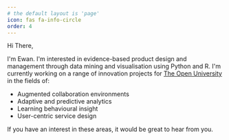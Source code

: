 ```yaml
---
# the default layout is 'page'
icon: fas fa-info-circle
order: 4
---
```


Hi There, 


I'm Ewan. I'm interested in evidence-based product design and management through data mining and visualisation using Python and R. I'm currently working on a range of innovation projects for [The Open University](https://www.open.ac.uk) in the fields of:

* Augmented collaboration environments
* Adaptive and predictive analytics
* Learning behavioural insight
* User-centric service design

If you have an interest in these areas, it would be great to hear from you.
